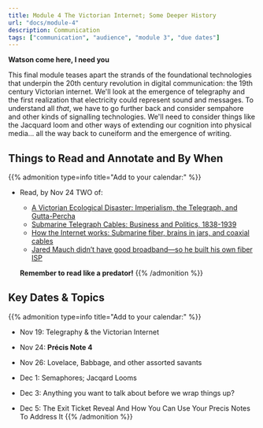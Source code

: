 ```yaml
---
title: Module 4 The Victorian Internet; Some Deeper History
url: "docs/module-4"
description: Communication
tags: ["communication", "audience", "module 3", "due dates"]
---
```


**Watson come here, I need you**

This final module teases apart the strands of the foundational technologies that underpin the 20th century revolution in digital communication: the 19th century Victorian internet. We'll look at the emergence of telegraphy and the first realization that electricity could represent sound and messages. To understand all _that_, we have to go further back and consider sempahore and other kinds of signalling technologies. We'll need to consider things like the Jacquard loom and other ways of extending our cognition into physical media... all the way back to cuneiform and the emergence of writing. 

## Things to Read and Annotate and By When
{{% admonition type=info title="Add to your calendar:" %}}
- Read, by Nov 24 TWO of: 
	- [A Victorian Ecological Disaster: Imperialism, the Telegraph, and Gutta-Percha](https://www-jstor-org.proxy.library.carleton.ca/stable/40542850?seq=1)  
	- [Submarine Telegraph Cables: Business and Politics, 1838-1939](https://www-jstor-org.proxy.library.carleton.ca/stable/3116386?seq=2) 
	- [How the Internet works: Submarine fiber, brains in jars, and coaxial cables](https://arstechnica.com/information-technology/2016/05/how-the-internet-works-submarine-cables-data-centres-last-mile/) 
	- [Jared Mauch didn’t have good broadband—so he built his own fiber ISP](https://arstechnica.com/information-technology/2021/01/jared-mauch-didnt-have-good-broadband-so-he-built-his-own-fiber-isp/) 

	**Remember to read like a predator!**
{{% /admonition %}}

## Key Dates & Topics

{{% admonition type=info title="Add to your calendar:" %}}

- Nov 19: Telegraphy & the Victorian Internet

- Nov 24: **Précis Note 4**
- Nov 26: Lovelace, Babbage, and other assorted savants

- Dec 1: Semaphores; Jacqard Looms
- Dec 3: Anything you want to talk about before we wrap things up?
- Dec 5: The Exit Ticket Reveal And How You Can Use Your Precis Notes To Address It
{{% /admonition %}}

